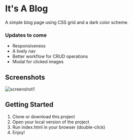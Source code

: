 # It's A Blog
A simple blog page using CSS grid and a dark color scheme.

### Updates to come
* Responsiveness
* A lively nav
* Better workflow for CRUD operations
* Modal for clicked images

## Screenshots
![screenshot1](screenshots/ss1.png)

## Getting Started
1. Clone or download this project
2. Open your local version of the project
3. Run index.html in your browser (double-click)
4. Enjoy!